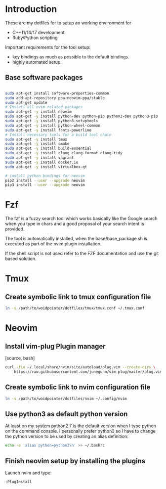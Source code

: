 
# Introduction 

These are my dotfiles for to setup an working environment for 

* C++11/14/17 development
* Ruby/Python scripting


Important requirements for the tool setup:
* key bindings as much as possible to the default bindings.
* highly automated setup.

## Base software packages

```bash

sudo apt-get install software-properties-common
sudo add-apt-repository ppa:neovim-ppa/stable
sudo apt-get update
# Install all nvim related packages
sudo apt-get -y install neovim
sudo apt-get -y install python-dev python-pip python3-dev python3-pip
sudo apt-get -y install python3-setuptools
sudo apt-get -y install python-wheel-common
sudo apt-get -y install fonts-powerline 
# Install necessary tools for a build tool chain
sudo apt-get -y install tmux
sudo apt-get -y install cmake
sudo apt-get -y install build-essential
sudo apt-get -y install clang clang-format clang-tidy
sudo apt-get -y install vagrant 
sudo apt-get -y install docker.io 
sudo apt-get -y install virtualbox-qt

# install python bindings for neovim
pip2 install --user --upgrade neovim
pip3 install --user --upgrade neovim

```

# Fzf

The fzf is a fuzzy search tool which works basically like the Google search 
when  you type in chars and a good proposal of your search intent is provided.

The tool is automatically installed, when the base/base_package.sh is executed
as part of the nvim plugin installation.

If the shell script is not used refer to the FZF documentation and use the git
based solution.

# Tmux

##  Create symbolic link to tmux configuration file

```bash
ln -s /path/to/woidpointer/dotfiles/tmux/tmux.conf ~/.tmux.conf
```

# Neovim


## Install vim-plug Plugin manager

[source, bash]
```bash
curl -fLo ~/.local/share/nvim/site/autoload/plug.vim --create-dirs \
    https://raw.githubusercontent.com/junegunn/vim-plug/master/plug.vim
```

##  Create symbolic link to nvim configuration file

```bash
ln -s /path/to/woidpointer/dotfiles/nvim ~/.config/nvim
```

## Use python3 as default python version

At least on my system python2.7 is the default version when I type python on the
command console. I personally prefer python3 so I have to change the python 
version to be used by creating an alias definition:

```bash
echo -e 'alias python=python3\n' >> ~/.bashrc 
```

## Finish neovim setup by installing the plugins


Launch nvim and type:

```
:PlugInstall
```
